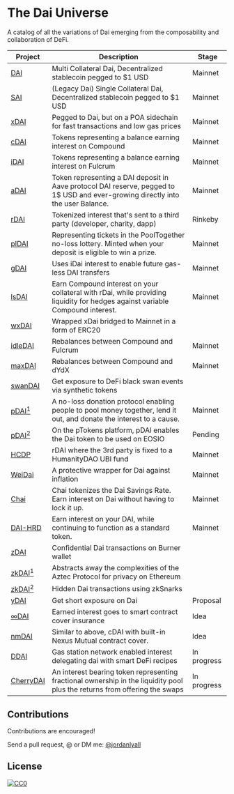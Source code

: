 # The Dai Universe

A catalog of all the variations of Dai emerging from the composability and collaboration of DeFi.

| Project  | Description                                                                                                                   | Stage  |
|---------|-------------------------------------------------------------------------------------------------------------------------------|---------|
| [DAI](https://makerdao.com/en/dai/)     | Multi Collateral Dai, Decentralized stablecoin pegged to $1 USD                                                                                      | Mainnet |
| [SAI](https://blog.makerdao.com/single-collateral-dai-to-multi-collateral-dai-upgrade-timeline-and-actions/)     | (Legacy Dai) Single Collateral Dai, Decentralized stablecoin pegged to $1 USD                                                                                      | Mainnet |
| [xDAI](https://poa.network/xdai)    | Pegged to Dai, but on a POA sidechain for fast transactions and low gas prices                                                | Mainnet |
| [cDAI](https://compound.finance/ctokens)    | Tokens representing a balance earning interest on Compound                                                                    | Mainnet |
| [iDAI](https://bzx.network/faq-fulcrum.html)    | Tokens representing a balance earning interest on Fulcrum                                                                     |    Mainnet     |
| [aDAI](https://aave.com/)    | Token representing a DAI deposit in Aave protocol DAI reserve, pegged to 1$ USD and ever-growing directly into the user Balance.                                                                                                                              |    Mainnet   |
| [rDAI](https://redeem.money/)    | Tokenized interest that's sent to a third party (developer, charity, dapp)                                                    |     Rinkeby    |
| [plDAI](https://www.pooltogether.com/) | Representing tickets in the PoolTogether no-loss lottery. Minted when your deposit is eligible to win a prize. | Mainnet |
| [gDAI](https://devpost.com/software/gdai)    | Uses iDai interest to enable future gas-less DAI transfers                                                                    |   Mainnet      |
| [lsDAI](https://devpost.com/software/lsdai)   | Earn Compound interest on your collateral with rDai, while providing liquidity for hedges against variable Compound interest. |    Mainnet     |
| [wxDAI](https://forum.poa.network/t/dappcon-2019-achieving-scalability-on-ethereum-1-0-through-interoperability/3036)   | Wrapped xDai bridged to Mainnet in a form of ERC20                                                                            |         |
| [idleDAI](https://idle.finance/) | Rebalances between Compound and Fulcrum                                                                                       |    Mainnet     |
| [maxDAI](https://metamoneymarket.com/) | Rebalances between Compound and dYdX                                                                                       |    Mainnet     |
| [swanDAI](https://devpost.com/software/swandai) | Get exposure to DeFi black swan events via synthetic tokens                                                                   |         |
| [pDAI<sup>1</sup>](https://zeframlou.github.io/pool-dai/)    | A no-loss donation protocol enabling people to pool money together, lend it out, and donate the interest to a cause.          | Mainnet |
| [pDAI<sup>2</sup>](https://ptokens.io/)    | On the pTokens platform, pDAI enables the Dai token to be used on EOSIO         | Pending |
| [HCDP](https://etherscan.io/address/0x607d2dd18c9782dd0c387b2fe8a69bbcfe0e3eb3)    | rDAI where the 3rd party is fixed to a HumanityDAO UBI fund          | Mainnet |
| [WeiDai](https://www.weidaidapp.com)    | A protective wrapper for Dai against inflation          | Mainnet |
| [Chai](https://chai.money/)    | Chai tokenizes the Dai Savings Rate. Earn interest on Dai without having to lock it up.          | Mainnet |
| [DAI-HRD](https://medium.com/@keydonix/dai-hrd-token-hold-rated-dai-dfd3fe491d83?)    | Earn interest on your DAI, while continuing to function as a standard token.          | Mainnet |
| [zDAI](https://github.com/zdai-io)   | Confidential Dai transactions on Burner wallet                                                                                     |         |
| [zkDAI<sup>1</sup>](https://medium.com/@tompocock/launching-aztec-c9fb271605d7)   | Abstracts away the complexities of the Aztec Protocol for privacy on Ethereum                                                                                        |         |
| [zkDAI<sup>2</sup>](https://devpost.com/software/ethsingapore-zk-dai)   | Hidden Dai transactions using zkSnarks                                                                                        |         |
| [yDAI](https://finance.yahoo.com/news/paradigm-research-partner-announces-framework-194901871.html)    | Get short exposure on Dai                                                                                                     |    Proposal     |
| [∞DAI](https://twitter.com/JordanLyall/status/1166805059318894593)    | Earned interest goes to smart contract cover insurance                                                                        | Idea    |
| [nmDAI](https://twitter.com/spengrah/status/1167534465725423616)   | Similar to above, cDAI with built-in  Nexus Mutual contract cover.                                                            | Idea    |
| [DDAI](https://devpost.com/software/ddai) | Gas station network enabled interest delegating dai with smart DeFi recipes | In progress
| [CherryDAI](https://www.notion.so/Double-bonding-curve-liquidity-pool-as-an-automatic-swap-market-maker-e6f2eb5001244ed89832789e07e1ca71) | An interest bearing token representing fractional ownership in the liquidity pool plus the returns from offering the swaps | In progress 




## Contributions

Contributions are encouraged!

Send a pull request, @ or DM me: [@jordanlyall](https://twitter.com/jordanlyall)

## License

[![CC0](https://mirrors.creativecommons.org/presskit/buttons/88x31/svg/cc-zero.svg)](https://creativecommons.org/publicdomain/zero/1.0/)
